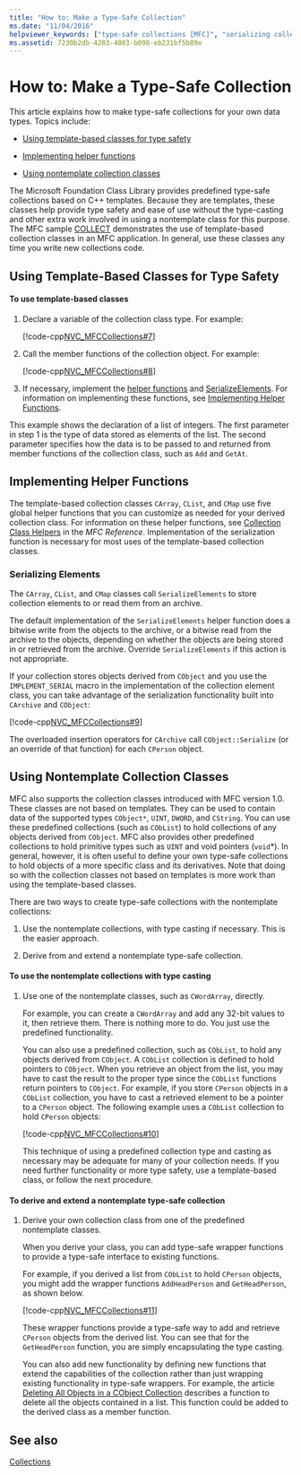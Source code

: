 ```yaml
---
title: "How to: Make a Type-Safe Collection"
ms.date: "11/04/2016"
helpviewer_keywords: ["type-safe collections [MFC]", "serializing collection-class elements [MFC]", "collection classes [MFC], type safety", "SerializeElements function [MFC]", "collection classes [MFC], template-based", "serialization [MFC], collection classes", "collection classes [MFC], deriving from nontemplate"]
ms.assetid: 7230b2db-4283-4083-b098-eb231bf5b89e
---
```

# How to: Make a Type-Safe Collection

This article explains how to make type-safe collections for your own data types. Topics include:

- [Using template-based classes for type safety](#_core_using_template.2d.based_classes_for_type_safety)

- [Implementing helper functions](#_core_implementing_helper_functions)

- [Using nontemplate collection classes](#_core_using_nontemplate_collection_classes)

The Microsoft Foundation Class Library provides predefined type-safe collections based on C++ templates. Because they are templates, these classes help provide type safety and ease of use without the type-casting and other extra work involved in using a nontemplate class for this purpose. The MFC sample [COLLECT](../overview/visual-cpp-samples.md) demonstrates the use of template-based collection classes in an MFC application. In general, use these classes any time you write new collections code.

## <a name="_core_using_template.2d.based_classes_for_type_safety"></a> Using Template-Based Classes for Type Safety

#### To use template-based classes

1. Declare a variable of the collection class type. For example:

   [!code-cpp[NVC_MFCCollections#7](codesnippet/cpp/how-to-make-a-type-safe-collection_1.cpp)]

1. Call the member functions of the collection object. For example:

   [!code-cpp[NVC_MFCCollections#8](codesnippet/cpp/how-to-make-a-type-safe-collection_2.cpp)]

1. If necessary, implement the [helper functions](reference/collection-class-helpers.md) and [SerializeElements](reference/collection-class-helpers.md#serializeelements). For information on implementing these functions, see [Implementing Helper Functions](#_core_implementing_helper_functions).

This example shows the declaration of a list of integers. The first parameter in step 1 is the type of data stored as elements of the list. The second parameter specifies how the data is to be passed to and returned from member functions of the collection class, such as `Add` and `GetAt`.

## <a name="_core_implementing_helper_functions"></a> Implementing Helper Functions

The template-based collection classes `CArray`, `CList`, and `CMap` use five global helper functions that you can customize as needed for your derived collection class. For information on these helper functions, see [Collection Class Helpers](reference/collection-class-helpers.md) in the *MFC Reference*. Implementation of the serialization function is necessary for most uses of the template-based collection classes.

### <a name="_core_serializing_elements"></a> Serializing Elements

The `CArray`, `CList`, and `CMap` classes call `SerializeElements` to store collection elements to or read them from an archive.

The default implementation of the `SerializeElements` helper function does a bitwise write from the objects to the archive, or a bitwise read from the archive to the objects, depending on whether the objects are being stored in or retrieved from the archive. Override `SerializeElements` if this action is not appropriate.

If your collection stores objects derived from `CObject` and you use the `IMPLEMENT_SERIAL` macro in the implementation of the collection element class, you can take advantage of the serialization functionality built into `CArchive` and `CObject`:

[!code-cpp[NVC_MFCCollections#9](codesnippet/cpp/how-to-make-a-type-safe-collection_3.cpp)]

The overloaded insertion operators for `CArchive` call `CObject::Serialize` (or an override of that function) for each `CPerson` object.

## <a name="_core_using_nontemplate_collection_classes"></a> Using Nontemplate Collection Classes

MFC also supports the collection classes introduced with MFC version 1.0. These classes are not based on templates. They can be used to contain data of the supported types `CObject*`, `UINT`, `DWORD`, and `CString`. You can use these predefined collections (such as `CObList`) to hold collections of any objects derived from `CObject`. MFC also provides other predefined collections to hold primitive types such as `UINT` and void pointers (`void`*). In general, however, it is often useful to define your own type-safe collections to hold objects of a more specific class and its derivatives. Note that doing so with the collection classes not based on templates is more work than using the template-based classes.

There are two ways to create type-safe collections with the nontemplate collections:

1. Use the nontemplate collections, with type casting if necessary. This is the easier approach.

1. Derive from and extend a nontemplate type-safe collection.

#### To use the nontemplate collections with type casting

1. Use one of the nontemplate classes, such as `CWordArray`, directly.

   For example, you can create a `CWordArray` and add any 32-bit values to it, then retrieve them. There is nothing more to do. You just use the predefined functionality.

   You can also use a predefined collection, such as `CObList`, to hold any objects derived from `CObject`. A `CObList` collection is defined to hold pointers to `CObject`. When you retrieve an object from the list, you may have to cast the result to the proper type since the `CObList` functions return pointers to `CObject`. For example, if you store `CPerson` objects in a `CObList` collection, you have to cast a retrieved element to be a pointer to a `CPerson` object. The following example uses a `CObList` collection to hold `CPerson` objects:

   [!code-cpp[NVC_MFCCollections#10](codesnippet/cpp/how-to-make-a-type-safe-collection_4.cpp)]

   This technique of using a predefined collection type and casting as necessary may be adequate for many of your collection needs. If you need further functionality or more type safety, use a template-based class, or follow the next procedure.

#### To derive and extend a nontemplate type-safe collection

1. Derive your own collection class from one of the predefined nontemplate classes.

   When you derive your class, you can add type-safe wrapper functions to provide a type-safe interface to existing functions.

   For example, if you derived a list from `CObList` to hold `CPerson` objects, you might add the wrapper functions `AddHeadPerson` and `GetHeadPerson`, as shown below.

   [!code-cpp[NVC_MFCCollections#11](codesnippet/cpp/how-to-make-a-type-safe-collection_5.h)]

   These wrapper functions provide a type-safe way to add and retrieve `CPerson` objects from the derived list. You can see that for the `GetHeadPerson` function, you are simply encapsulating the type casting.

   You can also add new functionality by defining new functions that extend the capabilities of the collection rather than just wrapping existing functionality in type-safe wrappers. For example, the article [Deleting All Objects in a CObject Collection](deleting-all-objects-in-a-cobject-collection.md) describes a function to delete all the objects contained in a list. This function could be added to the derived class as a member function.

## See also

[Collections](collections.md)

